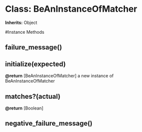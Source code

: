 # Class: BeAnInstanceOfMatcher
**Inherits:** Object
    




#Instance Methods
## failure_message() [](#method-i-failure_message)

## initialize(expected) [](#method-i-initialize)

**@return** [BeAnInstanceOfMatcher] a new instance of BeAnInstanceOfMatcher

## matches?(actual) [](#method-i-matches?)

**@return** [Boolean] 

## negative_failure_message() [](#method-i-negative_failure_message)

